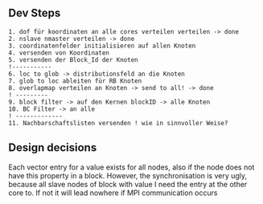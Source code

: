 ## Dev Steps
    1. dof für koordinaten an alle cores verteilen verteilen -> done
    2. nslave nmaster verteilen -> done
    3. coordinatenfelder initialisieren auf allen Knoten
    4. versenden von Koordinaten
    5. versenden der Block_Id der Knoten
    !-----------
    6. loc to glob -> distributionsfeld an die Knoten 
    7. glob to loc ableiten für RB Knoten
    8. overlapmap verteilen an Knoten -> send to all! -> done
    ! ---------
    9. block filter -> auf den Kernen blockID -> alle Knoten
    10. BC Filter -> an alle
    ! -------------
    11. Nachbarschaftslisten versenden ! wie in sinnvoller Weise?


## Design decisions
Each vector entry for a value exists for all nodes, also if the node does not have this property in a block. However, the synchronisation is very ugly, because all slave nodes of block with value I need the entry at the other core to. If not it will lead nowhere if MPI communication occurs    


